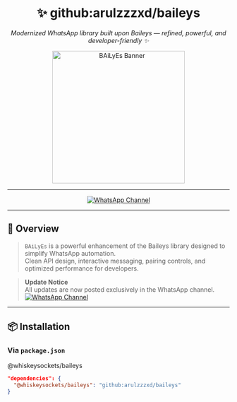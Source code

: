 <div align="center">
  <h1>✨ github:arulzzzxd/baileys</h1>
  <p><em>Modernized WhatsApp library built upon Baileys — refined, powerful, and developer-friendly ✨</em></p>

  <img src="https://files.catbox.moe/qc58pa.jpg" width="300" alt="BAiLyEs Banner" />

---

  <p>
    <a href="https://whatsapp.com/channel/0029VapYyKEGufIpsd3Rja2C">
      <img src="https://img.shields.io/badge/Join-WhatsApp%20Channel-25D366?logo=whatsapp&logoColor=white" alt="WhatsApp Channel" />
    </a>
  </p>
</div>


---

## 📌 Overview

> `BAiLyEs` is a powerful enhancement of the Baileys library designed to simplify WhatsApp automation.  
> Clean API design, interactive messaging, pairing controls, and optimized performance for developers.

> **Update Notice**  
> All updates are now posted exclusively in the WhatsApp channel.  
> <a href="https://whatsapp.com/channel/0029VapYyKEGufIpsd3Rja2C">
      <img src="https://img.shields.io/badge/Join-WhatsApp%20Channel-25D366?logo=whatsapp&logoColor=white" alt="WhatsApp Channel" />
    </a>

---

## 📦 Installation

### Via `package.json`
@whiskeysockets/baileys
```json
"dependencies": {
  "@whiskeysockets/baileys": "github:arulzzzxd/baileys"
}